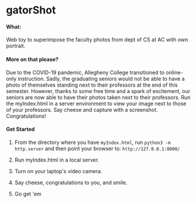 # gatorShot

#### What:
Web toy to superimpose the faculty photos from dept of CS at AC with own portrait.


#### More on that please?
Due to the COVID-19 pandemic, Allegheny College transitioned to online-only instruction. Sadly, the graduating seniors would not be able to have a photo of themselves standing next to their professors at the end of this semester. However, thanks to some free time and a spark of excitement, our seniors are now able to have their photos taken next to their professors. Run the myIndex.html in a server environment to view your image next to those of your professors. Say cheese and capture with a screenshot. Congratulations!

#### Get Started

  1. From the directory where you have ```myIndex.html```,
  run ```python3 -m http.server``` and then point your browser to: ```http://127.0.0.1:8000/```

  2. Run myIndex.html in a local server.

  3. Turn on your laptop's video camera.

  4. Say cheese, congratulations to you, and smile.

  5. Go get 'em

